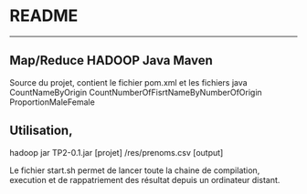 # README
----

## Map/Reduce HADOOP Java Maven
Source du projet, contient le fichier pom.xml et les fichiers java 
CountNameByOrigin
CountNumberOfFisrtNameByNumberOfOrigin
ProportionMaleFemale

## Utilisation,


hadoop jar TP2-0.1.jar [projet] /res/prenoms.csv [output]


Le fichier start.sh permet de lancer toute la chaine de compilation, 
execution et de rappatriement des résultat depuis un ordinateur distant.


